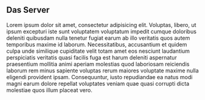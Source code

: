 ## Das Server

Lorem ipsum dolor sit amet, consectetur adipisicing elit. Voluptas, libero, ut ipsum excepturi iste sunt voluptatem voluptatum impedit cumque doloribus deleniti quibusdam nulla tenetur fugiat earum ab illo veritatis quos autem temporibus maxime id laborum. Necessitatibus, accusantium et quidem culpa unde similique cupiditate velit totam amet eos nesciunt laudantium perspiciatis veritatis quasi facilis fuga est harum deleniti aspernatur praesentium mollitia animi aperiam molestias quod laboriosam reiciendis laborum rem minus sapiente voluptas rerum maiores voluptate maxime nulla eligendi provident ipsam. Consequuntur, iusto repudiandae ea natus modi magni earum dolore repellat voluptates veniam quae quasi corrupti dicta molestiae quos illum placeat vero.
